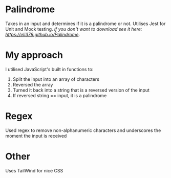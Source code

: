 # Palindrome
Takes in an input and determines if it is a palindrome or not.
Utilises Jest for Unit and Mock testing.
<em>if you don't want to download see it here: https://eli379.github.io/Palindrome</em>.

# My approach
I utilised JavaScript's built in functions to:
1. Split the input into an array of characters
2. Reversed the array
3. Turned it back into a string that is a reversed version of the input
4. If reversed string == input, it is a palindrome

# Regex
Used regex to remove non-alphanumeric characters and underscores the moment the input is received

# Other
Uses TailWind for nice CSS
